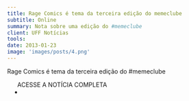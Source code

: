 ```yaml
---
title: Rage Comics é tema da terceira edição do memeclube
subtitle: Online
summary: Nota sobre uma edição do #memeclube
client: UFF Notícias
tools: 
date: 2013-01-23
image: 'images/posts/4.png'
---
```


Rage Comics é tema da terceira edição do #memeclube

<div class="post__share"><ul class="share__list list-reset">ACESSE A NOTÍCIA COMPLETA<li class="share__item" style="margin-left: 10px"><a class="share__link share__facebook" style="background: #fa5657" href="http://www.noticias.uff.br/noticias/2013/01/rage-comics-memeclube.php" title="Link" rel="nofollow"><i class="fa-solid fa-link"></i></a></li></ul></div>
<!-- <div class="gallery-box"><div class="gallery"><img src="/clipping/images/example-1.jpg" loading="lazy" alt="Project"><img src="/clipping/images/example-2.jpg" loading="lazy" alt="Project"></div><em>Gallery / <a href="https://www.freepik.com/" target="_blank">Freepic</a></em></div> -->